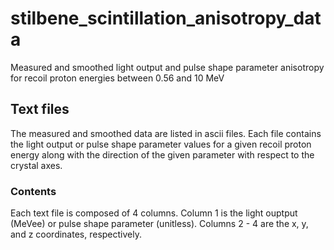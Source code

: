 # stilbene_scintillation_anisotropy_data
Measured and smoothed light output and pulse shape parameter anisotropy for recoil proton energies between 0.56 and 10 MeV 

## Text files    
The measured and smoothed data are listed in ascii files.  Each file contains the light output or pulse shape parameter values for a given recoil proton energy along with the direction of the given parameter with respect to the crystal axes.

### Contents
Each text file is composed of 4 columns.  Column 1 is the light ouptput (MeVee) or pulse shape parameter (unitless).  Columns 2 - 4 are the x, y, and z coordinates, respectively.
